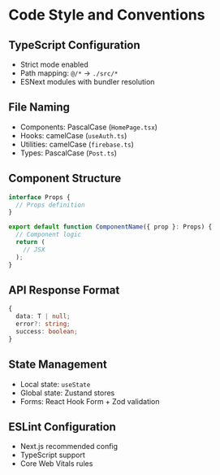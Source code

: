# Code Style and Conventions

## TypeScript Configuration
- Strict mode enabled
- Path mapping: `@/*` → `./src/*`
- ESNext modules with bundler resolution

## File Naming
- Components: PascalCase (`HomePage.tsx`)
- Hooks: camelCase (`useAuth.ts`)
- Utilities: camelCase (`firebase.ts`)
- Types: PascalCase (`Post.ts`)

## Component Structure
```typescript
interface Props {
  // Props definition
}

export default function ComponentName({ prop }: Props) {
  // Component logic
  return (
    // JSX
  );
}
```

## API Response Format
```typescript
{
  data: T | null;
  error?: string;
  success: boolean;
}
```

## State Management
- Local state: `useState`
- Global state: Zustand stores
- Forms: React Hook Form + Zod validation

## ESLint Configuration
- Next.js recommended config
- TypeScript support
- Core Web Vitals rules